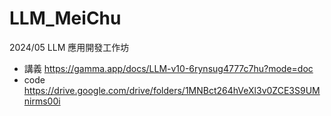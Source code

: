 # LLM_MeiChu
2024/05 LLM 應用開發工作坊
* 講義 https://gamma.app/docs/LLM-v10-6rynsug4777c7hu?mode=doc
* code https://drive.google.com/drive/folders/1MNBct264hVeXl3v0ZCE3S9UMnirms00i
